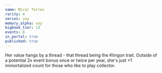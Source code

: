 ```yaml
---
name: Miral Torres
rarity: 4
series: voy
memory_alpha: voy
bigbook_tier: 13
events: 8
in_portal: true
published: true
---
```


Her value hangs by a thread - that thread being the Klingon trait. Outside of a potential 2x event bonus once or twice per year, she's just +1 immortalized count for those who like to play collector.
